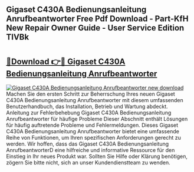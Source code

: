 ## Gigaset C430A Bedienungsanleitung Anrufbeantworter Free Pdf Download - Part-KfH New Repair Owner Guide - User Service Edition TIVBk

# <h2><a href="http://df3c6m.blite.top/?on=Gigaset+C430A+Bedienungsanleitung+Anrufbeantworter">🔗Download 👉🔴 Gigaset C430A Bedienungsanleitung Anrufbeantworter</a></h2>

[![Gigaset C430A Bedienungsanleitung Anrufbeantworter new download](https://i.imgur.com/lujVjoI.png)](http://df3c6m.blite.top/?on=Gigaset+C430A+Bedienungsanleitung+Anrufbeantworter)
Machen Sie den ersten Schritt zur Beherrschung Ihres neuen Gigaset C430A Bedienungsanleitung Anrufbeantworter mit diesem umfassenden Benutzerhandbuch, das Installation, Betrieb und Wartung abdeckt. Anleitung zur Fehlerbehebung Gigaset C430A Bedienungsanleitung Anrufbeantworter für häufige Probleme Dieser Abschnitt enthält Lösungen für häufig auftretende Probleme und Fehlermeldungen. Dieses Gigaset C430A Bedienungsanleitung Anrufbeantworter bietet eine umfassende Reihe von Funktionen, um Ihren spezifischen Anforderungen gerecht zu werden. Wir hoffen, dass das Gigaset C430A Bedienungsanleitung AnrufbeantworterD eine hilfreiche und informative Ressource für den Einstieg in Ihr neues Produkt war. Sollten Sie Hilfe oder Klärung benötigen, zögern Sie bitte nicht, sich an unser Kundendienstteam zu wenden.
